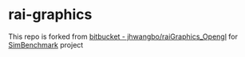# rai-graphics

This repo is forked from [bitbucket - jhwangbo/raiGraphics_Opengl](https://bitbucket.org/jhwangbo/raigraphics_opengl/src/master/) for [SimBenchmark](https://github.com/leggedrobotics/SimBenchmark) project

